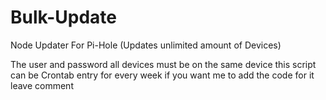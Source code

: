 # Bulk-Update
Node Updater For Pi-Hole (Updates unlimited amount of Devices)

The user and password all devices must be on the same device this script can be Crontab entry for every week if you want me to add the code for it leave comment
